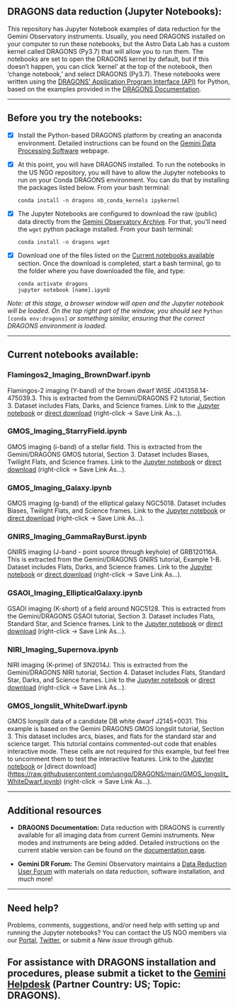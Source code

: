 
## DRAGONS data reduction (Jupyter Notebooks):

This repository has Jupyter Notebook examples of data reduction for the Gemini Observatory instruments. Usually, you need DRAGONS installed on your computer to run these notebooks, but the Astro Data Lab has a custom kernel called DRAGONS (Py3.7) that will allow you to run them. The notebooks are set to open the DRAGONS kernel by default, but if this doesn’t happen, you can click ‘kernel’ at the top of the notebook, then ‘change notebook,’ and select DRAGONS (Py3.7). These notebooks were written using the [DRAGONS' Application Program Interface (API)](https://dragons-recipe-system-users-manual.readthedocs.io/en/v2.1.1/appendices/full_api_example.html) for Python, based on the examples provided in the [DRAGONS Documentation](https://dragons.readthedocs.io/).

---
## Before you try the notebooks:

- [x] Install the Python-based DRAGONS platform by creating an anaconda environment. Detailed instructions can be found on the [Gemini Data Processing Software](https://www.gemini.edu//observing/phase-iii/understanding-and-processing-data/Data-Processing-Software) webpage.

- [x] At this point, you will have DRAGONS installed. To run the notebooks in the US NGO repository, you will have to allow the Jupyter notebooks to run on your Conda DRAGONS environment. You can do that by installing the packages listed below. From your bash terminal:

   ```
   conda install -n dragons nb_conda_kernels ipykernel
   ```
   
- [x] The Jupyter Notebooks are configured to download the raw (public) data directly from the [Gemini Observatory Archive](https://archive.gemini.edu/searchform). For that, you'll need the `wget` python package installed. From your bash terminal:

   ```
   conda install -n dragons wget
   ```

- [x] Download one of the files listed on the [Current notebooks available](#current-notebooks-available) section. Once the download is completed, start a bash terminal, go to the folder where you have downloaded the file, and type:

   ```
   conda activate dragons
   jupyter notebook [name].ipynb
   ```
   
*Note: at this stage, a browser window will open and the Jupyter notebook will be loaded. On the top right part of the window, you should see* `Python [conda env:dragons]` *or something similar, ensuring that the correct DRAGONS environment is loaded.*

---
## Current notebooks available:

### Flamingos2_Imaging_BrownDwarf.ipynb

Flamingos-2 imaging (Y-band) of the brown dwarf WISE J041358.14-475039.3. This is extracted from the Gemini/DRAGONS F2 tutorial, Section 3. Dataset includes Flats, Darks, and Science frames. Link to the [Jupyter notebook](https://github.com/bmerino95/notebooks-latest/blob/brian_dragons/04_HowTos/DataReduction/DRAGONS_reduction_examples/Flamingos2_Imaging_BrownDwarf.ipynb) or [direct download](https://raw.githubusercontent.com/usngo/DRAGONS/main/Flamingos2_Imaging_BrownDwarf.ipynb) (right-click &#8594; Save Link As...).

### GMOS_Imaging_StarryField.ipynb

GMOS imaging (i-band) of a stellar field. This is extracted from the Gemini/DRAGONS GMOS tutorial, Section 3. Dataset includes Biases, Twilight Flats, and Science frames. Link to the [Jupyter notebook](GMOS_Imaging_StarryField.ipynb) or [direct download](https://raw.githubusercontent.com/usngo/DRAGONS/main/GMOS_Imaging_StarryField.ipynb) (right-click &#8594; Save Link As...).

### GMOS_Imaging_Galaxy.ipynb

GMOS imaging (g-band) of the elliptical galaxy NGC5018.  Dataset includes Biases, Twilight Flats, and Science frames. Link to the [Jupyter notebook](GMOS_Imaging_Galaxy.ipynb) or [direct download](https://raw.githubusercontent.com/usngo/DRAGONS/main/GMOS_Imaging_Galaxy.ipynb) (right-click &#8594; Save Link As...).

### GNIRS_Imaging_GammaRayBurst.ipynb

GNIRS imaging (J-band - point source through keyhole) of GRB120116A. This is extracted from the Gemini/DRAGONS GNIRS tutorial, Example 1-B. Dataset includes Flats, Darks, and Science frames. Link to the [Jupyter notebook](GNIRS_Imaging_GammaRayBurst.ipynb) or [direct download](https://raw.githubusercontent.com/usngo/DRAGONS/main/GNIRS_Imaging_GammaRayBurst.ipynb) (right-click &#8594; Save Link As...).

### GSAOI_Imaging_EllipticalGalaxy.ipynb

GSAOI imaging (K-short) of a field around NGC5128. This is extracted from the Gemini/DRAGONS GSAOI tutorial, Section 3. Dataset includes Flats, Standard Star, and Science frames. Link to the [Jupyter notebook](GSAOI_Imaging_EllipticalGalaxy.ipynb) or [direct download](https://raw.githubusercontent.com/usngo/DRAGONS/main/GSAOI_Imaging_EllipticalGalaxy.ipynb) (right-click &#8594; Save Link As...).

### NIRI_Imaging_Supernova.ipynb

NIRI imaging (K-prime) of SN2014J. This is extracted from the Gemini/DRAGONS NIRI tutorial, Section 4. Dataset includes Flats, Standard Star, Darks, and Science frames. Link to the [Jupyter notebook](NIRI_Imaging_Supernova.ipynb) or [direct download](https://raw.githubusercontent.com/usngo/DRAGONS/main/NIRI_Imaging_Supernova.ipynb) (right-click &#8594; Save Link As...).

### GMOS_longslit_WhiteDwarf.ipynb
GMOS longslit data of a candidate DB white dwarf J2145+0031. This example is based on the Gemini DRAGONS GMOS longslit tutorial, Section 3. This dataset includes arcs, biases, and flats for the standard star and science target. This tutorial contains commented-out code that enables interactive mode. These cells are not required for this example, but feel free to uncomment them to test the interactive features. Link to the [Jupyter notebook](GMOS_longslit_WhiteDwarf.ipynb) or [direct download] (https://raw.githubusercontent.com/usngo/DRAGONS/main/GMOS_longslit_WhiteDwarf.ipynb) (right-click &#8594; Save Link As...).

---
## Additional resources

- **DRAGONS Documentation:** Data reduction with DRAGONS is currently available for all imaging data from current Gemini instruments. New modes and instruments are being added. Detailed instructions on the current stable version can be found on the [documentation page](https://dragons.readthedocs.io/en/stable/).

- **Gemini DR Forum:** The Gemini Observatory maintains a [Data Reduction User Forum](http://drforum.gemini.edu/) with materials on data reduction, software installation, and much more!

---
## Need help?

Problems, comments, suggestions, and/or need help with setting up and running the Jupyter notebooks? You can contact the US NGO members via our [Portal](http://ast.noao.edu/csdc/usngo), [Twitter](https://twitter.com/usngo), or submit a *New issue* through github.

For assistance with DRAGONS installation and procedures, please submit a ticket to the [Gemini Helpdesk](https://www.gemini.edu/observing/helpdesk/submit-general-helpdesk-request) (Partner Country: US; Topic: DRAGONS).
---
